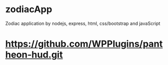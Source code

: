 # zodiacApp
Zodiac application by nodejs, express, html, css/bootstrap and javaScript
# https://github.com/WPPlugins/pantheon-hud.git
